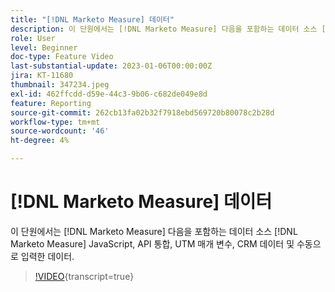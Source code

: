 ```yaml
---
title: "[!DNL Marketo Measure] 데이터"
description: 이 단원에서는 [!DNL Marketo Measure] 다음을 포함하는 데이터 소스 [!DNL Marketo Measure] JavaScript, API 통합, UTM 매개 변수, CRM 데이터 및 수동으로 입력한 데이터.
role: User
level: Beginner
doc-type: Feature Video
last-substantial-update: 2023-01-06T00:00:00Z
jira: KT-11680
thumbnail: 347234.jpeg
exl-id: 462ffcdd-d59e-44c3-9b06-c682de049e8d
feature: Reporting
source-git-commit: 262cb13fa02b32f7918ebd569720b80078c2b28d
workflow-type: tm+mt
source-wordcount: '46'
ht-degree: 4%

---
```


# [!DNL Marketo Measure] 데이터

이 단원에서는 [!DNL Marketo Measure] 다음을 포함하는 데이터 소스 [!DNL Marketo Measure] JavaScript, API 통합, UTM 매개 변수, CRM 데이터 및 수동으로 입력한 데이터.

>[!VIDEO](https://video.tv.adobe.com/v/347234/?learn=on){transcript=true}
